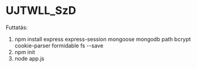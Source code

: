 # UJTWLL_SzD

Futtatás:
1. npm install express express-session mongoose mongodb path bcrypt cookie-parser formidable fs --save
2. npm init
3. node app.js
